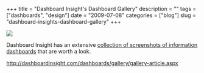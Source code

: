 +++
title = "Dashboard Insight's Dashboard Gallery"
description = ""
tags = ["dashboards", "design"]
date = "2009-07-08"
categories = ["blog"]
slug = "dashboard-insights-dashboard-gallery"
+++



  <div class="notebook-screenshot"><a href="http://dashboardinsight.com/dashboards/gallery/gallery-article.aspx"><img src="//konigi.com/media/bluga/wt4a547ee70e809_0.jpg"/></a></div><p>Dashboard Insight has an extensive <a href="http://dashboardinsight.com/dashboards/gallery/gallery-article.aspx">collection of screenshots of information dashboards</a> that are worth a look.</p>
    
  <a href="http://dashboardinsight.com/dashboards/gallery/gallery-article.aspx">http://dashboardinsight.com/dashboards/gallery/gallery-article.aspx</a>
